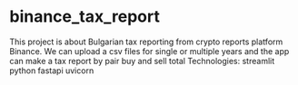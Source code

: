 # binance_tax_report
This project is about Bulgarian tax reporting from crypto reports platform Binance. We can upload a csv files for single or multiple years and the app can make a tax report by pair buy and sell total
Technologies:
streamlit
python
fastapi
uvicorn
